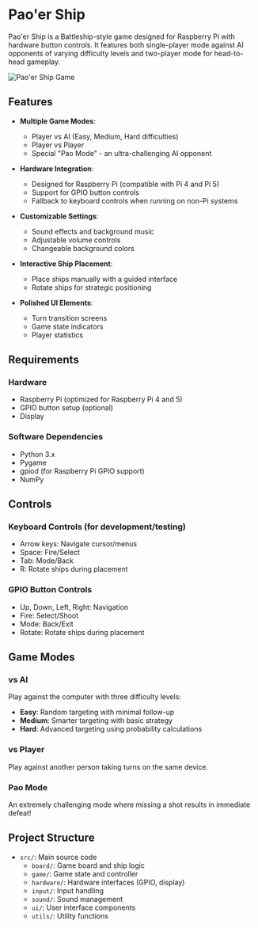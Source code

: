 # Pao'er Ship

Pao'er Ship is a Battleship-style game designed for Raspberry Pi with hardware button controls. It features both single-player mode against AI opponents of varying difficulty levels and two-player mode for head-to-head gameplay.

![Pao'er Ship Game](https://via.placeholder.com/800x400?text=Pao%27er+Ship+Game)

## Features

- **Multiple Game Modes**:
  - Player vs AI (Easy, Medium, Hard difficulties)
  - Player vs Player
  - Special "Pao Mode" - an ultra-challenging AI opponent

- **Hardware Integration**:
  - Designed for Raspberry Pi (compatible with Pi 4 and Pi 5)
  - Support for GPIO button controls
  - Fallback to keyboard controls when running on non-Pi systems

- **Customizable Settings**:
  - Sound effects and background music
  - Adjustable volume controls
  - Changeable background colors

- **Interactive Ship Placement**:
  - Place ships manually with a guided interface
  - Rotate ships for strategic positioning

- **Polished UI Elements**:
  - Turn transition screens
  - Game state indicators
  - Player statistics

## Requirements

### Hardware
- Raspberry Pi (optimized for Raspberry Pi 4 and 5)
- GPIO button setup (optional)
- Display

### Software Dependencies
- Python 3.x
- Pygame
- gpiod (for Raspberry Pi GPIO support)
- NumPy

## Controls

### Keyboard Controls (for development/testing)
- Arrow keys: Navigate cursor/menus
- Space: Fire/Select
- Tab: Mode/Back
- R: Rotate ships during placement

### GPIO Button Controls
- Up, Down, Left, Right: Navigation
- Fire: Select/Shoot
- Mode: Back/Exit
- Rotate: Rotate ships during placement

## Game Modes

### vs AI
Play against the computer with three difficulty levels:
- **Easy**: Random targeting with minimal follow-up
- **Medium**: Smarter targeting with basic strategy
- **Hard**: Advanced targeting using probability calculations

### vs Player
Play against another person taking turns on the same device.

### Pao Mode
An extremely challenging mode where missing a shot results in immediate defeat!

## Project Structure

- `src/`: Main source code
  - `board/`: Game board and ship logic
  - `game/`: Game state and controller
  - `hardware/`: Hardware interfaces (GPIO, display)
  - `input/`: Input handling
  - `sound/`: Sound management
  - `ui/`: User interface components
  - `utils/`: Utility functions
